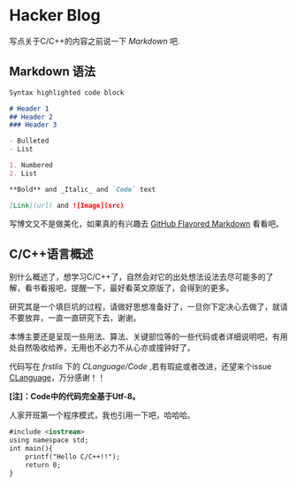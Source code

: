 #  Hacker Blog

写点关于C/C++的内容之前说一下 *Markdown* 吧.

## Markdown 语法

```markdown
Syntax highlighted code block

# Header 1
## Header 2
### Header 3

- Bulleted
- List

1. Numbered
2. List

**Bold** and _Italic_ and `Code` text

[Link](url) and ![Image](src)
```
写博文又不是做美化，如果真的有兴趣去 [GitHub Flavored Markdown](https://guides.github.com/features/mastering-markdown/) 看看吧。

## C/C++语言概述

别什么概述了，想学习C/C++了，自然会对它的出处想法设法去尽可能多的了解，看书看报吧，提醒一下，最好看英文原版了，会得到的更多。

研究其是一个填巨坑的过程，请做好思想准备好了，一旦你下定决心去做了，就请不要放弃，一直一直研究下去，谢谢。

本博主要还是呈现一些用法、算法、关键部位等的一些代码或者详细说明吧，有用处自然吸收给养，无用也不必力不从心亦或撞钟好了。

代码写在 *frstlis* 下的 *CLanguage/Code* ,若有瑕疵或者改进，还望来个issue [CLanguage](https://github.com/frstlis/CLanguage)，万分感谢！！

**[注]：Code中的代码完全基于Utf-8。**

人家开班第一个程序模式，我也引用一下吧，哈哈哈。

```markdown
#include <iostream>
using namespace std;
int main(){
	printf("Hello C/C++!!");
	return 0;
}
